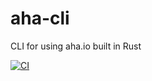 # aha-cli
CLI for using aha.io built in Rust

[![CI](https://github.com/iamruinous/aha-cli/actions/workflows/ci.yml/badge.svg)](https://github.com/iamruinous/aha-cli/actions/workflows/ci.yml)

